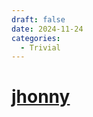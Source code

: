 ```yaml
---
draft: false
date: 2024-11-24
categories:
  - Trivial
---
```


# [jhonny](https://www.youtube.com/watch?v=yihzTVTvmR0&list=PLLhOnau-tupT2INMqqj0IgL3kkrHXsW64&index=4)
